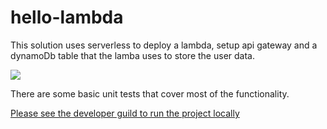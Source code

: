 # hello-lambda

This solution uses serverless to deploy a lambda, setup api gateway and a dynamoDb table that the lamba uses to store the user data.

![](docs/system_diagram.pngimage.png)

There are some basic unit tests that cover most of the functionality.

[Please see the developer guild to run the project locally](docs/developer_guild.md)

